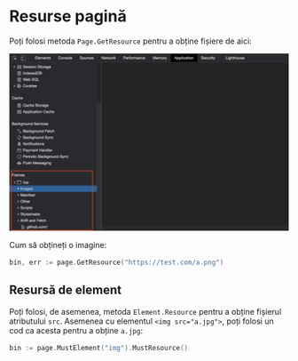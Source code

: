 # Resurse pagină

Poți folosi metoda `Page.GetResource` pentru a obține fișiere de aici:

![resurse de pagini](page-resources.png)

Cum să obțineți o imagine:

```go
bin, err := page.GetResource("https://test.com/a.png")
```

## Resursă de element

Poți folosi, de asemenea, metoda `Element.Resource` pentru a obține fișierul atributului `src`. Asemenea cu elementul `<img src="a.jpg">`, poți folosi un cod ca acesta pentru a obține `a.jpg`:

```go
bin := page.MustElement("img").MustResource()
```
